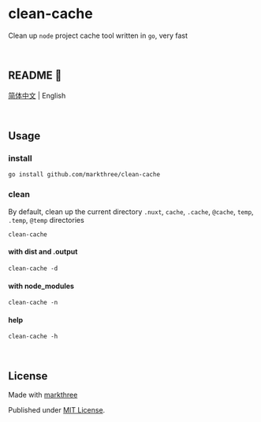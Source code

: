 # clean-cache

Clean up `node` project cache tool written in `go`, very fast

<br />

## README 🦉

[简体中文](./README.md) | English

<br />

## Usage

### install

```shell
go install github.com/markthree/clean-cache
```

### clean

By default, clean up the current directory `.nuxt`, `cache`, `.cache`, `@cache`,
`temp`, `.temp`, `@temp` directories

```shell
clean-cache
```

#### with dist and .output

```shell
clean-cache -d
```

#### with node_modules

```shell
clean-cache -n
```

#### help

```shell
clean-cache -h
```

<br />

## License

Made with [markthree](https://github.com/markthee)

Published under [MIT License](./LICENSE).
